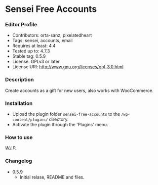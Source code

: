 # Sensei Free Accounts

### Editor Profile
- Contributors: orta-sanz, pixelatedheart
- Tags: sensei, accounts, email
- Requires at least: 4.4
- Tested up to: 4.7.3
- Stable tag: 0.5.9
- License: GPLv3 or later
- License URI: http://www.gnu.org/licenses/gpl-3.0.html

### Description
Create accounts as a gift for new users, also works with WooCommerce.

### Installation
- Upload the plugin folder `sensei-free-accounts` to the `/wp-content/plugins/` directory.
- Activate the plugin through the 'Plugins' menu.

### How to use
*W.I.P.*

### Changelog
* 0.5.9
	* Initial relase, README and files.

